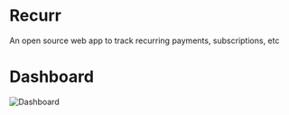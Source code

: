 # Recurr

An open source web app to track recurring payments, subscriptions, etc


# Dashboard
![Dashboard](https://recurr.tylermayoff.com/images/Demo/Dashboard.PNG)
